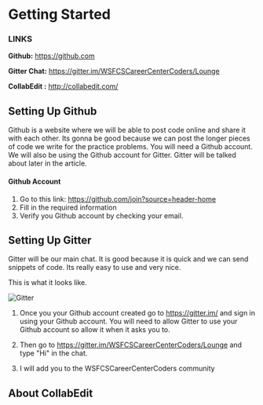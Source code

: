 # Getting Started

### LINKS

**Github:** https://github.com 

**Gitter Chat:** https://gitter.im/WSFCSCareerCenterCoders/Lounge 

**CollabEdit :** http://collabedit.com/


## Setting Up Github

Github is a website where we will be able to post code online and share it with each other. Its gonna be good because we can post the longer pieces of code we write for the practice problems. You will need a Github account. We will also be using the Github account for Gitter. Gitter will be talked about later in the article.

#### Github Account

1) Go to this link: https://github.com/join?source=header-home
2) Fill in the required information
3) Verify you Github account by checking your email.


## Setting Up Gitter

Gitter will be our main chat. It is good because it is quick and we can send snippets of code. Its really easy to use and very nice. 

This is what it looks like.

![Gitter](https://ibb.co/jehnwF)



1) Once you your Github account created go to https://gitter.im/ and sign in using your Github account. You will need to allow Gitter to use your Github account so allow it when it asks you to.

2) Then go to https://gitter.im/WSFCSCareerCenterCoders/Lounge and type "Hi" in the chat. 

3) I will add you to the WSFCSCareerCenterCoders community

## About CollabEdit


